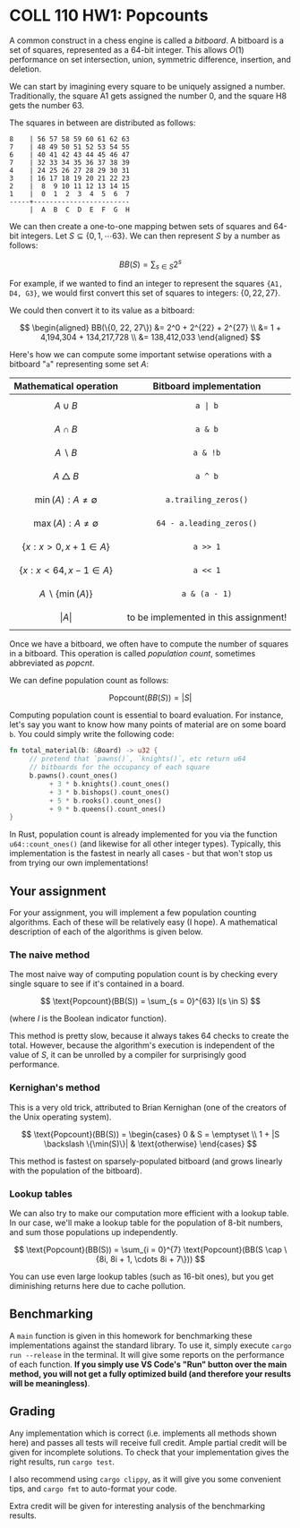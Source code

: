# COLL 110 HW1: Popcounts

A common construct in a chess engine is called a _bitboard_. A bitboard is a set of squares,
represented as a 64-bit integer.
This allows $O(1)$ performance on set intersection, union, symmetric difference, insertion, and
deletion.

We can start by imagining every square to be uniquely assigned a number.
Traditionally, the square A1 gets assigned the number 0, and the square H8 gets the number 63.

The squares in between are distributed as follows:

```text
8    | 56 57 58 59 60 61 62 63
7    | 48 49 50 51 52 53 54 55
6    | 40 41 42 43 44 45 46 47
7    | 32 33 34 35 36 37 38 39
4    | 24 25 26 27 28 29 30 31
3    | 16 17 18 19 20 21 22 23
2    |  8  9 10 11 12 13 14 15
1    |  0  1  2  3  4  5  6  7
-----+------------------------
     |  A  B  C  D  E  F  G  H
```

We can then create a one-to-one mapping betwen sets of squares and 64-bit integers.
Let $S \subseteq \{0, 1, \cdots 63\}$.
We can then represent $S$ by a number as follows:

$$
BB(S) = \sum_{s \in S} 2^s
$$

For example, if we wanted to find an integer to represent the squares `{A1, D4, G3}`, we would first
convert this set of squares to integers: $\{0, 22, 27\}$.

We could then convert it to its value as a bitboard:

$$
\begin{aligned}
BB(\{0, 22, 27\}) &= 2^0 + 2^{22} + 2^{27} \\
&= 1 + 4,194,304 + 134,217,728 \\
&= 138,412,033
\end{aligned}
$$

Here's how we can compute some important setwise operations with a bitboard "`a`" representing some
set $A$:

|     **Mathematical operation**     |      **Bitboard implementation**      |
| :--------------------------------: | :-----------------------------------: |
|           $$ A \cup B $$           |               `a \| b`                |
|           $$ A \cap B $$           |                `a & b`                |
|        $$ A \backslash B $$        |               `a & !b`                |
|      $$ A \bigtriangleup B $$      |                `a ^ b`                |
|  $$ \min(A): A \neq \emptyset $$   |         `a.trailing_zeros()`          |
|  $$ \max(A): A \neq \emptyset $$   |       `64 - a.leading_zeros()`        |
| $$ \{ x: x > 0, x + 1 \in A \} $$  |               `a >> 1`                |
| $$ \{ x: x < 64, x - 1 \in A \} $$ |               `a << 1`                |
|  $$ A \backslash \{ \min(A) \} $$  |             `a & (a - 1)`             |
|            $$ \|A\| $$             | to be implemented in this assignment! |

Once we have a bitboard, we often have to compute the number of squares in a bitboard.
This operation is called _population count_, sometimes abbreviated as _popcnt_.

We can define population count as follows:

$$
\text{Popcount}(BB(S)) = |S|
$$

Computing population count is essential to board evaluation.
For instance, let's say you want to know how many points of material are on some board `b`.
You could simply write the following code:

```rust
fn total_material(b: &Board) -> u32 {
     // pretend that `pawns()`, `knights()`, etc return u64
     // bitboards for the occupancy of each square
     b.pawns().count_ones()
          + 3 * b.knights().count_ones()
          + 3 * b.bishops().count_ones()
          + 5 * b.rooks().count_ones()
          + 9 * b.queens().count_ones()
}
```

In Rust, population count is already implemented for you via the function `u64::count_ones()` (and
likewise for all other integer types).
Typically, this implementation is the fastest in nearly all cases - but that won't stop us from
trying our own implementations!

## Your assignment

For your assignment, you will implement a few population counting algorithms.
Each of these will be relatively easy (I hope).
A mathematical description of each of the algorithms is given below.

### The naive method

The most naive way of computing population count is by checking every single square to see if it's
contained in a board.

$$
\text{Popcount}(BB(S)) = \sum_{s = 0}^{63} I(s \in S)
$$

(where $I$ is the Boolean indicator function).

This method is pretty slow, because it always takes 64 checks to create the total.
However, because the algorithm's execution is independent of the value of $S$, it can be unrolled by
a compiler for surprisingly good performance.

### Kernighan's method

This is a very old trick, attributed to Brian Kernighan (one of the creators of the Unix operating
system).

$$
\text{Popcount}(BB(S)) =
\begin{cases}
    0 & S = \emptyset \\
    1 + |S \backslash \{\min(S)\}| & \text{otherwise}
\end{cases}
$$

This method is fastest on sparsely-populated bitboard (and grows linearly with the population of
the bitboard).

### Lookup tables

We can also try to make our computation more efficient with a lookup table.
In our case, we'll make a lookup table for the population of 8-bit numbers, and sum those
populations up independently.

$$
\text{Popcount}(BB(S)) = \sum_{i = 0}^{7} \text{Popcount}(BB(S \cap \{8i, 8i + 1, \cdots 8i + 7\}))
$$

You can use even large lookup tables (such as 16-bit ones), but you get diminishing returns here due
to cache pollution.

## Benchmarking

A `main` function is given in this homework for benchmarking these implementations against the
standard library.
To use it, simply execute `cargo run --release` in the terminal.
It will give some reports on the performance of each function.
**If you simply use VS Code's "Run" button over the main method, you will not get a fully optimized
build (and therefore your results will be meaningless)**.

## Grading

Any implementation which is correct (i.e. implements all methods shown here) and passes all tests
will receive full credit.
Ample partial credit will be given for incomplete solutions.
To check that your implementation gives the right results, run `cargo test`.

I also recommend using `cargo clippy`, as it will give you some convenient tips, and `cargo fmt` to
auto-format your code.

Extra credit will be given for interesting analysis of the benchmarking results.

